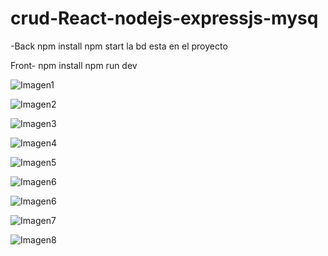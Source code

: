 # crud-React-nodejs-expressjs-mysq
-Back 
npm install
npm start
la bd esta en el proyecto

Front-
npm install
npm run dev

![Imagen1](https://github.com/Johanserna1023/crud-React-nodejs-expressjs-mysq/assets/93808275/53869b6d-8a6c-47c8-bde2-9fe34fddf606)


![Imagen2](https://github.com/Johanserna1023/crud-React-nodejs-expressjs-mysq/assets/93808275/bff011b5-393f-49ed-889d-54a699fe76d3)

![Imagen3](https://github.com/Johanserna1023/crud-React-nodejs-expressjs-mysq/assets/93808275/997c0bd4-371f-4079-9064-019bdf19557c)

![Imagen4](https://github.com/Johanserna1023/crud-React-nodejs-expressjs-mysq/assets/93808275/dffe3c62-2c5e-4ba6-ae77-721cbdf4f5ec)


![Imagen5](https://github.com/Johanserna1023/crud-React-nodejs-expressjs-mysq/assets/93808275/d0e6e1e6-b6f9-49f0-8433-d28f82efa108)

![Imagen6](https://github.com/Johanserna1023/crud-React-nodejs-expressjs-mysq/assets/93808275/739b23ee-321f-4c3c-aba3-a367b0f92f29)

![Imagen6](https://github.com/Johanserna1023/crud-React-nodejs-expressjs-mysq/assets/93808275/669a440d-e59b-4005-8fe2-96c21eac0518)

![Imagen7](https://github.com/Johanserna1023/crud-React-nodejs-expressjs-mysq/assets/93808275/72626f6c-a316-43b5-9fdb-9de0dcb0b05b)


![Imagen8](https://github.com/Johanserna1023/crud-React-nodejs-expressjs-mysq/assets/93808275/c44ce181-e5eb-477f-adb2-a5a95192af6e)


